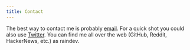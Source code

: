 ```yaml
---
title: Contact
---
```


The best way to contact me is probably [email](mailto:raindev@icloud.com). For a quick shot you could also use [Twitter](https://twitter.com/raindev_). You can find me all over the web (GitHub, Reddit, HackerNews, etc.) as raindev.
